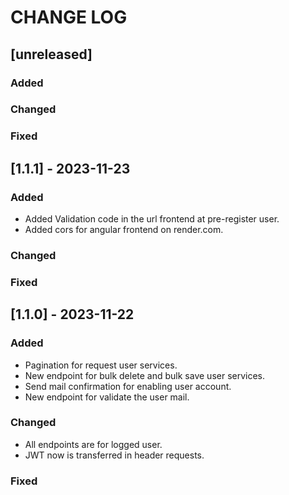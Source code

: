 # CHANGE LOG

## [unreleased]

### Added

### Changed

### Fixed

## [1.1.1] - 2023-11-23

### Added
- Added Validation code in the url frontend at pre-register user.
- Added cors for angular frontend on render.com.

### Changed

### Fixed

## [1.1.0] - 2023-11-22

### Added
- Pagination for request user services.
- New endpoint for bulk delete and bulk save user services.
- Send mail confirmation for enabling user account.
- New endpoint for validate the user mail.

### Changed
- All endpoints are for logged user.
- JWT now is transferred in header requests.

### Fixed